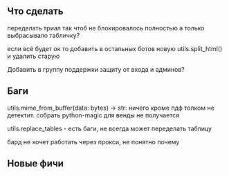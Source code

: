 ## Что сделать

переделать триал так чтоб не блокировалось полностью а только выбрасывало табличку?


если всё будет ок то добавить в остальных ботов новую utils.split_html()
   и удалить старую


Добавить в группу поддержки защиту от входа и админов?



## Баги


utils.mime_from_buffer(data: bytes) -> str:
   ничего кроме пдф толком не детектит. собрать python-magic для венды не получается

utils.replace_tables - есть баги, не всегда может переделать таблицу

бард не хочет работать через прокси, не понятно почему

## Новые фичи



